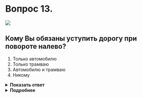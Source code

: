 # Вопрос 13.

![](https://s.drom.ru/i24227/pdd/tickets/2016/1542608892.jpg)

## Кому Вы обязаны уступить дорогу при повороте налево?

1. Только автомобилю
2. Только трамваю
3. Автомобилю и трамваю
4. Никому

<details>
<summary><b>Показать ответ</b></summary>
Правильный ответ: 3
</details>
<details>
<summary><b>Подробнее</b></summary>
Перекрёсток регулируемый. Трамвай в равнозначных условиях имеет преимущество перед безрельсовыми транспортными средствами. Вместе с ним одновременно, так как траектории движения не пересекаются, проедет легковой автомобиль, поворачивающий направо, которому Вы при повороте налево обязаны также уступить. Вы проедете перекрёсток последним.
(Пункты 13.3, 13.4, 13.6 ПДД)
</details>